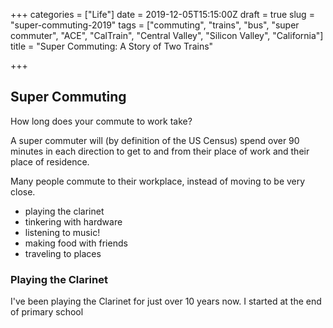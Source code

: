 +++
categories = ["Life"]
date = 2019-12-05T15:15:00Z
draft = true
slug = "super-commuting-2019"
tags = ["commuting", "trains", "bus", "super commuter", "ACE", "CalTrain", "Central Valley", "Silicon Valley", "California"]
title = "Super Commuting: A Story of Two Trains"

+++
## Super Commuting

How long does your commute to work take?

A super commuter will (by definition of the US Census) spend over 90 minutes in each direction to get to and from their place of work and their place of residence.

Many people commute to their workplace, instead of moving to be very close.

* playing the clarinet
* tinkering with hardware
* listening to music!
* making food with friends
* traveling to places

### Playing the Clarinet

I've been playing the Clarinet for just over 10 years now. I started at the end of primary school